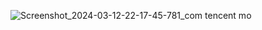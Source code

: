 ![Screenshot_2024-03-12-22-17-45-781_com tencent mo](https://github.com/KevinLenzz/eightcube/assets/51019809/a0ef0860-46ad-4791-b68f-7867b67815f9)
